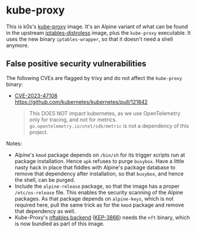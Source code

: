 # kube-proxy

This is k0s's [kube-proxy] image. It's an Alpine variant of what can be found in
the upstream [iptables-distroless] image, plus the `kube-proxy` executable. It
uses the new binary `iptables-wrapper`, so that it doesn't need a shell anymore.

## False positive security vulnerabilities

The following CVEs are flagged by trivy and do not affect the `kube-proxy`
binary:

* [CVE-2023-47108]  
  <https://github.com/kubernetes/kubernetes/pull/121842>  
  > This DOES NOT impact kubernetes, as we use OpenTelemetry only for tracing,
  > and not for metrics. `go.opentelemetry.io/otel/sdk/metric` is not a
  > dependency of this project.

Notes:

* Alpine's `kmod` package depends on `/bin/sh` for its trigger scripts run at
  package installation. Hence `apk` refuses to purge `busybox`. Have a little
  nasty hack in place that fiddles with Alpine's package database to remove that
  dependency after installation, so that `busybox`, and hence the shell, can be
  purged.
* Include the `alpine-release` package, so that the image has a proper
  `/etc/os-release` file. This enables the security scanning of the Alpine
  packages. As that package depends on `alpine-keys`, which is not required
  here, pull the same trick as for the `kmod` package and remove that dependency
  as well.
* Kube-Proxy's [nftables backend] ([KEP-3866]) needs the `nft` binary, which is
  now bundled as part of this image.

[kube-proxy]: https://kubernetes.io/docs/reference/command-line-tools-reference/kube-proxy/
[iptables-distroless]: https://github.com/kubernetes/release/tree/master/images/build/distroless-iptables/distroless
[CVE-2023-47108]: https://avd.aquasec.com/nvd/cve-2023-47108
[nftables backend]: https://github.com/kubernetes/enhancements/issues/3866
[KEP-3866]: https://github.com/kubernetes/enhancements/blob/master/keps/sig-network/3866-nftables-proxy/README.md

